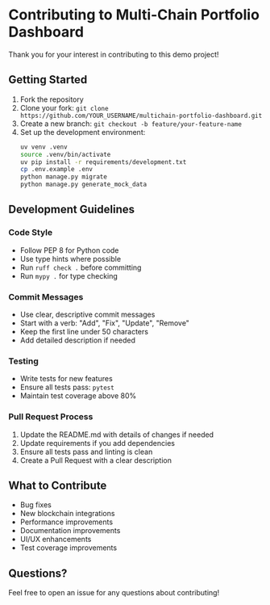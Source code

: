 # Contributing to Multi-Chain Portfolio Dashboard

Thank you for your interest in contributing to this demo project!

## Getting Started

1. Fork the repository
2. Clone your fork: `git clone https://github.com/YOUR_USERNAME/multichain-portfolio-dashboard.git`
3. Create a new branch: `git checkout -b feature/your-feature-name`
4. Set up the development environment:
   ```bash
   uv venv .venv
   source .venv/bin/activate
   uv pip install -r requirements/development.txt
   cp .env.example .env
   python manage.py migrate
   python manage.py generate_mock_data
   ```

## Development Guidelines

### Code Style

- Follow PEP 8 for Python code
- Use type hints where possible
- Run `ruff check .` before committing
- Run `mypy .` for type checking

### Commit Messages

- Use clear, descriptive commit messages
- Start with a verb: "Add", "Fix", "Update", "Remove"
- Keep the first line under 50 characters
- Add detailed description if needed

### Testing

- Write tests for new features
- Ensure all tests pass: `pytest`
- Maintain test coverage above 80%

### Pull Request Process

1. Update the README.md with details of changes if needed
2. Update requirements if you add dependencies
3. Ensure all tests pass and linting is clean
4. Create a Pull Request with a clear description

## What to Contribute

- Bug fixes
- New blockchain integrations
- Performance improvements
- Documentation improvements
- UI/UX enhancements
- Test coverage improvements

## Questions?

Feel free to open an issue for any questions about contributing!